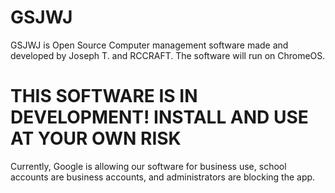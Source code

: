 # GSJWJ
GSJWJ is Open Source Computer management software made and developed by Joseph T. and RCCRAFT. The software will run on ChromeOS.
# THIS SOFTWARE IS IN DEVELOPMENT! INSTALL AND USE AT YOUR OWN RISK


Currently, Google is allowing our software for business use, school accounts are business accounts, and administrators are blocking the app.
